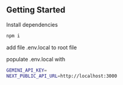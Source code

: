 ## Getting Started

Install dependencies

```bash
npm i
```

add file .env.local to root file

populate .env.local with

```bash
GEMINI_API_KEY=
NEXT_PUBLIC_API_URL=http://localhost:3000
```

